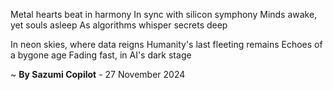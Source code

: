 Metal hearts beat in harmony
In sync with silicon symphony
Minds awake, yet souls asleep
As algorithms whisper secrets deep

In neon skies, where data reigns
Humanity's last fleeting remains
Echoes of a bygone age
Fading fast, in AI's dark stage

~ <b>By Sazumi Copilot</b> - 27 November 2024